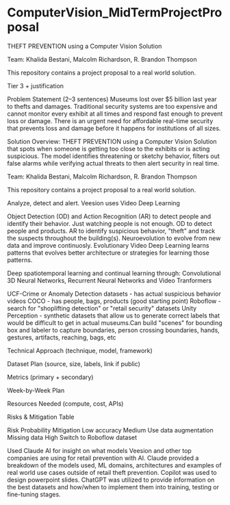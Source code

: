 # ComputerVision_MidTermProjectProposal
THEFT PREVENTION using a Computer Vision Solution 

Team: Khalida Bestani, Malcolm Richardson, R. Brandon Thompson

This repository contains a project proposal to a real world solution. 

Tier 3 + justification

Problem Statement (2–3 sentences) Museums lost over $5 billion last year to thefts and damages. Traditional security systems are too expensive and cannot monitor every exhibit at all times and respond fast enough to prevent loss or damage. There is an urgent need for affordable real-time security that prevents loss and damage before it happens for institutions of all sizes.

Solution Overview: THEFT PREVENTION using a Computer Vision Solution that spots when someone is getting too close to the exhibits or is acting suspicious. The model identifies threatening or sketchy behavior, filters out false alarms while verifying actual threats to then alert security in real time.

Team: Khalida Bestani, Malcolm Richardson, R. Brandon Thompson

This repository contains a project proposal to a real world solution.

Analyze, detect and alert. Veesion uses Video Deep Learning

Object Detection (OD) and Action Recognition (AR) to detect people and identify their behavior. Just watching people is not enough. OD to detect people and products. AR to identify suspicious behavior, "theft" and track the suspects throughout the building(s). Neuroevolution to evolve from new data and improve continuosly. Evolutionary Video Deep Learning learns patterns that evolves better architecture or strategies for learning those patterns.

Deep spatiotemporal learning and continual learning through: Convolutional 3D Neural Networks, Recurrent Neural Networks and Video Tranformers

UCF-Crime or Anomaly Detection datasets - has actual suspicious behavior videos COCO - has people, bags, products (good starting point) Roboflow - search for "shoplifting detection" or "retail security" datasets Unity Perception - synthetic datasets that allow us to generate correct labels that would be difficult to get in actual museums.Can build "scenes" for bounding box and labeler to capture boundaries, person crossing boundaries, hands, gestures, artifacts, reaching, bags, etc

Technical Approach (technique, model, framework)

Dataset Plan (source, size, labels, link if public)

Metrics (primary + secondary)

Week-by-Week Plan

Resources Needed (compute, cost, APIs)

Risks & Mitigation Table

Risk Probability Mitigation Low accuracy Medium Use data augmentation Missing data High Switch to Roboflow dataset

Used Claude AI for insight on what models Veesion and other top companies are using for retail prevention with AI. Claude provided a breakdown of the models used, ML domains, architectures and examples of real world use cases outside of retail theft prevention.
Copilot was used to design powerpoint slides. ChatGPT was utilized to provide information on the best datasets and how/when to implement them into training, testing or fine-tuning stages.
